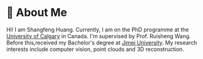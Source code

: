 # 📎 About Me
Hi! I am Shangfeng Huang. Currently, I am on the PhD programme at the [University of Calgary](https://www.ucalgary.ca/) in Canada. I'm supervised by Prof. Ruisheng Wang. 
Before this,received my Bachelor's degree at [Jimei University](https://www.jmu.edu.cn/). My research interests include computer vision, point clouds and 3D reconstruction.

